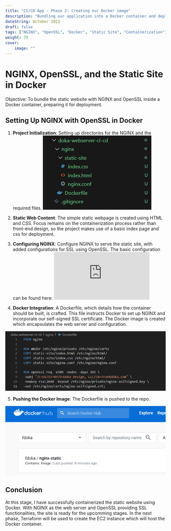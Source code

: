 ```yaml
---
title: "CI/CD App - Phase 2: Creating our Docker image"
description: "Bundling our application into a Docker container and deploying it to our Repo."
dateString: October 2023
draft: false
tags: ["NGINX", "OpenSSL", "Docker", "Static Site", "Containerization"]
weight: 79
cover:
    image: ""
---
```


# NGINX, OpenSSL, and the Static Site in Docker

Objective: To bundle the static website with NGINX and OpenSSL inside a Docker container, preparing it for deployment.

## **Setting Up NGINX with OpenSSL in Docker**

1. **Project Initialization**: Setting up directories for the NGINX and the required files. 
![Directories](images/initial-directories.png)
   
2. **Static Web Content**: The simple static webpage is created using HTML and CSS. Focus remains on the containerization process rather than front-end design, so the project makes use of a basic index page and css for deployment.

3. **Configuring NGINX**: Configure NGINX to serve the static site, with added configurations for SSL using OpenSSL. The basic configuration can be found here: ![NGINX Configuration](https://raw.githubusercontent.com/nginx/nginx/master/conf/nginx.conf)

4. **Docker Integration**: A Dockerfile, which details how the container should be built, is crafted. This file instructs Docker to set up NGINX and incorporate our self-signed SSL certificate. The Docker image is created which encapsulates the web server and configuration.

![Docker-File](images/docker-file.png)

5. **Pushing the Docker Image**: The Dockerfile is pushed to the repo.

![Docker-File](images/docker-hub.png)


## **Conclusion**

At this stage, I have successfully containerized the static website using Docker. With NGINX as the web server and OpenSSL providing SSL functionalities, the site is ready for the upcomming stages. In the next phase, Terraform will be used to create the EC2 instance which will host the Docker container.
